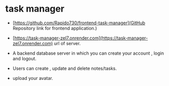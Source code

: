 # task manager

- [https://github.com/Rapido730/frontend-task-manager](GitHub Repository link for frontend application.)
- [https://task-manager-zel7.onrender.com](https://task-manager-zel7.onrender.com) url of server.

- A backend database server in which you can create your account , login and logout.
- Users can create , update and delete notes/tasks.
- upload your avatar.
